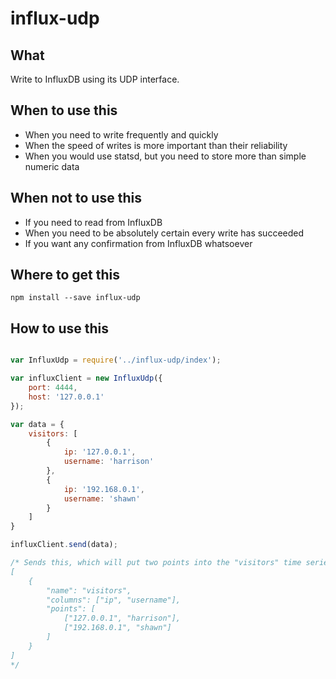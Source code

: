 influx-udp
==========

What
----
Write to InfluxDB using its UDP interface.

When to use this
----------------
* When you need to write frequently and quickly
* When the speed of writes is more important than their reliability
* When you would use statsd, but you need to store more than simple numeric data

When not to use this
--------------------
* If you need to read from InfluxDB
* When you need to be absolutely certain every write has succeeded
* If you want any confirmation from InfluxDB whatsoever

Where to get this
-----------------
`npm install --save influx-udp`

How to use this
---------------
```javascript

var InfluxUdp = require('../influx-udp/index');

var influxClient = new InfluxUdp({
    port: 4444,
    host: '127.0.0.1'
});

var data = {
    visitors: [
        {
            ip: '127.0.0.1',
            username: 'harrison'
        },
        {
            ip: '192.168.0.1',
            username: 'shawn'
        }
    ]
}

influxClient.send(data);

/* Sends this, which will put two points into the "visitors" time series:
[
    {
        "name": "visitors",
        "columns": ["ip", "username"],
        "points": [
            ["127.0.0.1", "harrison"],
            ["192.168.0.1", "shawn"]
        ]
    }
]
*/

```
